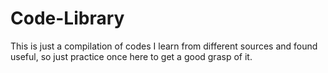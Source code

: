 # Code-Library
This is just a compilation of codes I learn from different sources and found useful, so just practice once here to get a good grasp of it.
